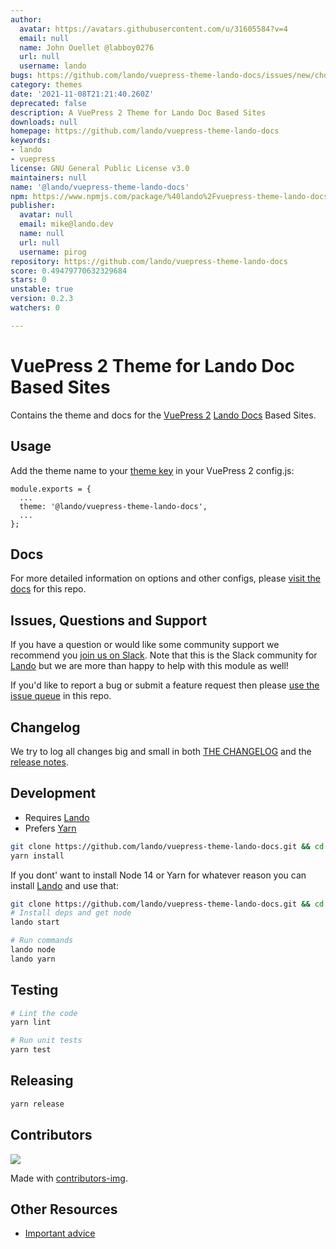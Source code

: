 ```yaml
---
author:
  avatar: https://avatars.githubusercontent.com/u/31605584?v=4
  email: null
  name: John Ouellet @labboy0276
  url: null
  username: lando
bugs: https://github.com/lando/vuepress-theme-lando-docs/issues/new/choose/
category: themes
date: '2021-11-08T21:21:40.260Z'
deprecated: false
description: A VuePress 2 Theme for Lando Doc Based Sites
downloads: null
homepage: https://github.com/lando/vuepress-theme-lando-docs
keywords:
- lando
- vuepress
license: GNU General Public License v3.0
maintainers: null
name: '@lando/vuepress-theme-lando-docs'
npm: https://www.npmjs.com/package/%40lando%2Fvuepress-theme-lando-docs
publisher:
  avatar: null
  email: mike@lando.dev
  name: null
  url: null
  username: pirog
repository: https://github.com/lando/vuepress-theme-lando-docs
score: 0.49479770632329684
stars: 0
unstable: true
version: 0.2.3
watchers: 0

---
```


# VuePress 2 Theme for Lando Doc Based Sites

Contains the theme and docs for the [VuePress 2](https://v2.vuepress.vuejs.org/) [Lando Docs](https://docs.lando.dev/) Based Sites.

## Usage

Add the theme name to your [theme key](https://v2.vuepress.vuejs.org/guide/theme.html#community-theme) in your VuePress 2 config.js:

```
module.exports = {
  ...
  theme: '@lando/vuepress-theme-lando-docs',
  ...
};
```

## Docs

For more detailed information on options and other configs, please [visit the docs](https://vuepress-theme-lando-docs.lando.dev/) for this repo.

## Issues, Questions and Support

If you have a question or would like some community support we recommend you [join us on Slack](https://launchpass.com/devwithlando). Note that this is the Slack community for [Lando](https://lando.dev) but we are more than happy to help with this module as well!

If you'd like to report a bug or submit a feature request then please [use the issue queue](https://github.com/lando/website/issues/new/choose) in this repo.

## Changelog

We try to log all changes big and small in both [THE CHANGELOG](https://github.com/lando/vuepress-theme-lando-docs/blob/main/CHANGELOG.md) and the [release notes](https://github.com/lando/vuepress-theme-lando-docs/releases).


## Development

* Requires [Lando](https://lando.dev/)
* Prefers [Yarn](https://classic.yarnpkg.com/lang/en/docs/install)

```bash
git clone https://github.com/lando/vuepress-theme-lando-docs.git && cd vuepress-theme-lando-docs
yarn install
```

If you dont' want to install Node 14 or Yarn for whatever reason you can install [Lando](https://docs.lando.dev/basics/installation.html) and use that:

```bash
git clone https://github.com/lando/vuepress-theme-lando-docs.git && cd vuepress-theme-lando-docs
# Install deps and get node
lando start

# Run commands
lando node
lando yarn
```

## Testing

```bash
# Lint the code
yarn lint

# Run unit tests
yarn test
```

## Releasing

```bash
yarn release
```

## Contributors

<a href="https://github.com/lando/vuepress-theme-lando-docs/graphs/contributors">
  <img src="https://contrib.rocks/image?repo=lando/vuepress-theme-lando-docs" />
</a>

Made with [contributors-img](https://contrib.rocks).

## Other Resources

* [Important advice](https://www.youtube.com/watch?v=WA4iX5D9Z64)
